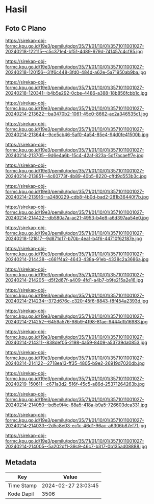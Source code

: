 # Hasil

## Foto C Plano

https://sirekap-obj-formc.kpu.go.id/19e3/pemilu/pdpr/35/71/01/10/01/3571011001027-20240218-122115--c5c371e4-bf51-4d89-979d-741457c4cf85.jpg

https://sirekap-obj-formc.kpu.go.id/19e3/pemilu/pdpr/35/71/01/10/01/3571011001027-20240218-120156--31f6c448-3fd0-484d-a62e-5a71950ab9ba.jpg

https://sirekap-obj-formc.kpu.go.id/19e3/pemilu/pdpr/35/71/01/10/01/3571011001027-20240218-120341--b4b5e292-0cbe-4486-a388-18b856fcbb1c.jpg

https://sirekap-obj-formc.kpu.go.id/19e3/pemilu/pdpr/35/71/01/10/01/3571011001027-20240214-213622--ba3470b2-1061-45c0-8662-ac2a346535c1.jpg

https://sirekap-obj-formc.kpu.go.id/19e3/pemilu/pdpr/35/71/01/10/01/3571011001027-20240214-213644--9ce5cb46-5af0-4a54-85e4-94d0fe41500b.jpg

https://sirekap-obj-formc.kpu.go.id/19e3/pemilu/pdpr/35/71/01/10/01/3571011001027-20240214-213705--9d6e4a6b-15c4-42af-823a-5df7acaeff7e.jpg

https://sirekap-obj-formc.kpu.go.id/19e3/pemilu/pdpr/35/71/01/10/01/3571011001027-20240214-213851--4c60773f-4b89-40b5-8220-cffd9d553b3c.jpg

https://sirekap-obj-formc.kpu.go.id/19e3/pemilu/pdpr/35/71/01/10/01/3571011001027-20240214-213916--a2480229-cdb8-4b0d-bad2-281b36440f7b.jpg

https://sirekap-obj-formc.kpu.go.id/19e3/pemilu/pdpr/35/71/01/10/01/3571011001027-20240214-214422--db580a7a-ac21-4953-b4e8-a6d397aa54e0.jpg

https://sirekap-obj-formc.kpu.go.id/19e3/pemilu/pdpr/35/71/01/10/01/3571011001027-20240218-121817--9d871d17-b70b-4ea1-b4f6-44710f62187e.jpg

https://sirekap-obj-formc.kpu.go.id/19e3/pemilu/pdpr/35/71/01/10/01/3571011001027-20240214-214438--c681f4a2-4643-438a-91eb-4338c2a3686a.jpg

https://sirekap-obj-formc.kpu.go.id/19e3/pemilu/pdpr/35/71/01/10/01/3571011001027-20240214-214205--d5f2d67f-a409-4fd1-a4b7-b9fe215a2e16.jpg

https://sirekap-obj-formc.kpu.go.id/19e3/pemilu/pdpr/35/71/01/10/01/3571011001027-20240214-214234--372d676c-c320-45f6-8843-f8f454a2393d.jpg

https://sirekap-obj-formc.kpu.go.id/19e3/pemilu/pdpr/35/71/01/10/01/3571011001027-20240214-214252--6459a576-98b9-4f98-81ae-9444dfb16983.jpg

https://sirekap-obj-formc.kpu.go.id/19e3/pemilu/pdpr/35/71/01/10/01/3571011001027-20240214-214311--838def05-2198-4a59-8409-a53739da0853.jpg

https://sirekap-obj-formc.kpu.go.id/19e3/pemilu/pdpr/35/71/01/10/01/3571011001027-20240214-214122--2718ea13-ff35-4805-b9e2-26919d7020db.jpg

https://sirekap-obj-formc.kpu.go.id/19e3/pemilu/pdpr/35/71/01/10/01/3571011001027-20240219-150611--c671a3d2-516f-45c5-a86d-25371264263b.jpg

https://sirekap-obj-formc.kpu.go.id/19e3/pemilu/pdpr/35/71/01/10/01/3571011001027-20240214-214050--bd5e9f4c-68a5-418a-b9a5-726603dca331.jpg

https://sirekap-obj-formc.kpu.go.id/19e3/pemilu/pdpr/35/71/01/10/01/3571011001027-20240214-214033--2d5c8e03-ec1c-46d1-96ac-a6306b87ef71.jpg

https://sirekap-obj-formc.kpu.go.id/19e3/pemilu/pdpr/35/71/01/10/01/3571011001027-20240214-214005--5a202df1-39c9-46c7-b317-0b135ad08888.jpg


## Metadata

| Key        | Value               |
| ---------- | ------------------- |
| Time Stamp | 2024-02-27 23:03:45 |
| Kode Dapil | 3506                |



